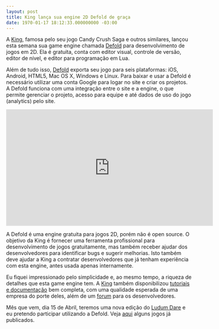 ```yaml
---
layout: post
title: King lança sua engine 2D Defold de graça
date: 1970-01-17 18:12:33.000000000 -03:00
---
```

A [King](https://king.com), famosa pelo seu jogo Candy Crush Saga e outros similares, lançou esta semana sua game engine chamada [Defold](http://www.defold.com/) para desenvolvimento de jogos em 2D. Ela é gratuita, conta com editor visual, controle de versão, editor de nível, e editor para programação em Lua.

Além de tudo isso, [Defold](http://www.defold.com/defold/) exporta seu jogo para seis plataformas: iOS, Android, HTML5, Mac OS X, Windows e Linux. Para baixar e usar a Defold é necessário utilizar uma conta Google para logar no site e criar os projetos. A Defold funciona com uma integração entre o site e a engine, o que permite gerenciar o projeto, acesso para equipe e até dados de uso do jogo (analytics) pelo site.

<iframe width="560" height="315" src="https://www.youtube.com/embed/QTiX_4tGXXA" frameborder="0" allowfullscreen></iframe>

A Defold é uma engine gratuita para jogos 2D, porém não é open source. O objetivo da King é fornecer uma ferramenta profissional para desenvolvimento de jogos gratuitamente, mas também receber ajudar dos desenvolvedores para identificar bugs e sugerir melhorias. Isto também deve ajudar a King a contratar desenvolvedores que já tenham experiência com esta engine, antes usada apenas internamente.

Eu fiquei impressionado pelo simplicidade e, ao mesmo tempo, a riqueza de detalhes que esta game engine tem. A [King](https://king.com) também disponibilizou [tutoriais e documentação](http://www.defold.com/learn/) bem completa, com uma qualidade esperada de uma empresa do porte deles, além de um [forum](https://forum.defold.com/) para os desenvolvedores. 

Mês que vem, dia 15 de Abril, teremos uma nova edição do [Ludum Dare](http://ludumdare.com/compo/) e eu pretendo participar utilizando a Defold. Veja [aqui](http://www.defold.com/showcase/) alguns jogos já publicados.
